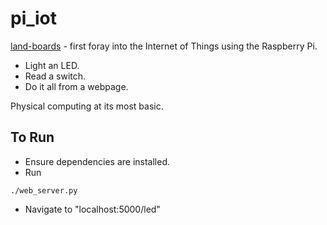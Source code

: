 pi_iot
======

[land-boards](http://land-boards.com) - first foray into the Internet of Things using the Raspberry Pi.

* Light an LED.
* Read a switch.
* Do it all from a webpage.

Physical computing at its most basic.

## To Run
 - Ensure dependencies are installed.
 - Run
```
./web_server.py
```
 - Navigate to "localhost:5000/led"
